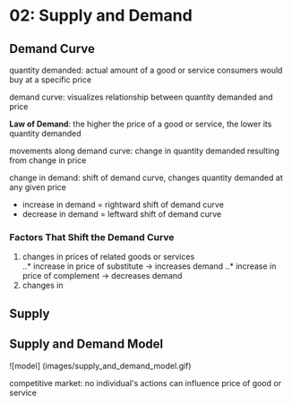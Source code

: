 # 02: Supply and Demand

## Demand Curve 

quantity demanded: actual amount of a good or service consumers would buy at a specific price 
 
demand curve: visualizes relationship between quantity demanded and price  

**Law of Demand**: the higher the price of a good or service, the lower its quantity demanded

movements along demand curve: change in quantity demanded resulting from change in price  

change in demand: shift of demand curve, changes quantity demanded at any given price
- increase in demand = rightward shift of demand curve
- decrease in demand = leftward shift of demand curve

### Factors That Shift the Demand Curve 
1. changes in prices of related goods or services  
..* increase in price of substitute -> increases demand
..* increase in price of complement -> decreases demand
2. changes in 

## Supply

## Supply and Demand Model

![model] (images/supply_and_demand_model.gif)

competitive market: no individual's actions can influence price of good or service

